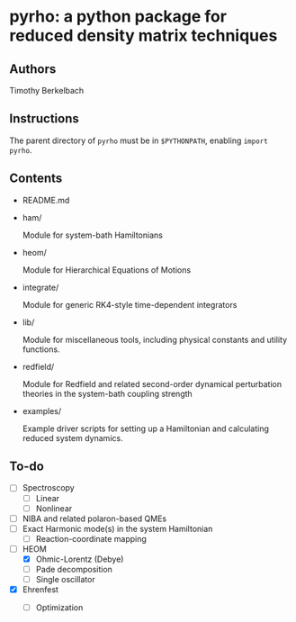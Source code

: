 pyrho: a python package for reduced density matrix techniques
==============================================================

Authors
-------
Timothy Berkelbach

Instructions
------------
The parent directory of `pyrho` must be in `$PYTHONPATH`, enabling
    `import pyrho`.

Contents
--------
* README.md

* ham/

    Module for system-bath Hamiltonians

* heom/

    Module for Hierarchical Equations of Motions

* integrate/
    
    Module for generic RK4-style time-dependent integrators

* lib/
    
    Module for miscellaneous tools, including physical constants
        and utility functions.

* redfield/
    
    Module for Redfield and related second-order dynamical perturbation
        theories in the system-bath coupling strength

* examples/
    
    Example driver scripts for setting up a Hamiltonian and calculating
        reduced system dynamics.

To-do
-----
- [ ] Spectroscopy
  - [ ] Linear 
  - [ ] Nonlinear
- [ ] NIBA and related polaron-based QMEs
- [ ] Exact Harmonic mode(s) in the system Hamiltonian
  - [ ] Reaction-coordinate mapping
- [ ] HEOM
  - [x] Ohmic-Lorentz (Debye)
  - [ ] Pade decomposition
  - [ ] Single oscillator
- [x] Ehrenfest
  - [ ] Optimization

